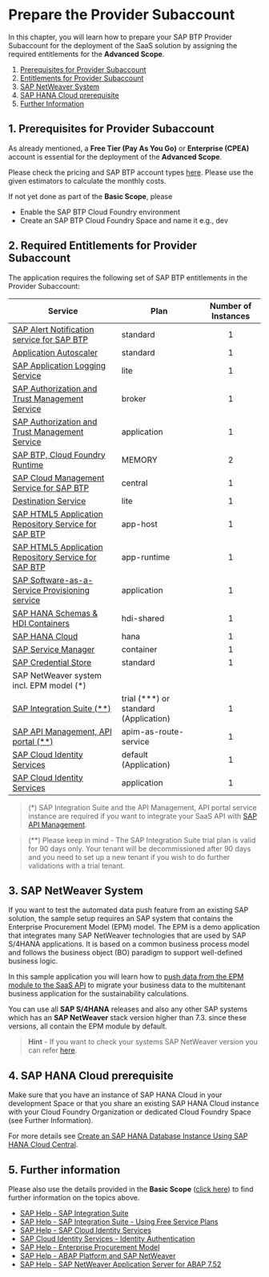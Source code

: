 # Prepare the Provider Subaccount

In this chapter, you will learn how to prepare your SAP BTP Provider Subaccount for the deployment of the SaaS solution by assigning the required entitlements for the **Advanced Scope**.

1. [Prerequisites for Provider Subaccount](#1-Prerequisites-for-Provider-Subaccount)
2. [Entitlements for Provider Subaccount](#2-Entitlements-for-Provider-Subaccount)
3. [SAP NetWeaver System](#3-SAP-Netweaver-System)
4. [SAP HANA Cloud prerequisite](#4-SAP-HANA-Cloud-prerequisite)
5. [Further Information](#5-Further-Information)


## 1. Prerequisites for Provider Subaccount

As already mentioned, a **Free Tier (Pay As You Go)** or **Enterprise (CPEA)** account is essential for the deployment of the **Advanced Scope**. 

Please check the pricing and SAP BTP account types [here](https://store.sap.com/dcp/en/product/display-9999951781_live_v1/SAP%20Business%20Technology%20Platform#pricing). Please use the given estimators to calculate the monthly costs.

If not yet done as part of the **Basic Scope**, please

* Enable the SAP BTP Cloud Foundry environment
* Create an SAP BTP Cloud Foundry Space and name it e.g., dev


## 2. Required Entitlements for Provider Subaccount

The application requires the following set of SAP BTP entitlements in the Provider Subaccount:

| Service                           | Plan       | Number of Instances |
|-----------------------------------|------------|:-------------------:|
| [SAP Alert Notification service for SAP BTP](https://discovery-center.cloud.sap/serviceCatalog/alert-notification?region=all)  | standard  |  1  |
| [Application Autoscaler](https://discovery-center.cloud.sap/serviceCatalog/application-autoscaler/?service_plan=standard&region=all&commercialModel=cloud) | standard | 1 |
| [SAP Application Logging Service](https://discovery-center.cloud.sap/serviceCatalog/application-logging-service/?region=all) | lite  | 1 |
| [SAP Authorization and Trust Management Service](https://discovery-center.cloud.sap/serviceCatalog/authorization-and-trust-management-service?region=all&tab=feature)|broker|1|
| [SAP Authorization and Trust Management Service](https://discovery-center.cloud.sap/serviceCatalog/authorization-and-trust-management-service?region=all&tab=feature)|application|1|
| [SAP BTP, Cloud Foundry Runtime](https://discovery-center.cloud.sap/serviceCatalog/cloud-foundry-runtime?region=all) | MEMORY | 2 |
| [SAP Cloud Management Service for SAP BTP](https://discovery-center.cloud.sap/serviceCatalog/cloud-management-service/?region=all)| central | 1 |
| [Destination Service](https://discovery-center.cloud.sap/serviceCatalog/destination?service_plan=lite&region=all&commercialModel=cloud)| lite | 1 |
| [SAP HTML5 Application Repository Service for SAP BTP](https://discovery-center.cloud.sap/serviceCatalog/html5-application-repository-service?region=all) |app-host|1|
| [SAP HTML5 Application Repository Service for SAP BTP](https://discovery-center.cloud.sap/serviceCatalog/html5-application-repository-service?region=all)      | app-runtime   |     1    |
| [SAP Software-as-a-Service Provisioning service](https://discovery-center.cloud.sap/serviceCatalog/saas-provisioning-service?service_plan=application&region=all&commercialModel=cloud)           | application   |     1    |
| [SAP HANA Schemas & HDI Containers](https://help.sap.com/docs/SAP_HANA_PLATFORM/3823b0f33420468ba5f1cf7f59bd6bd9/e28abca91a004683845805efc2bf967c.html?version=2.0.04&locale=en-US)| hdi-shared | 1 |
| [SAP HANA Cloud](https://discovery-center.cloud.sap/serviceCatalog/sap-hana-cloud?tab=customerreference&region=all)                            | hana          |     1    |
| [SAP Service Manager](https://discovery-center.cloud.sap/serviceCatalog/service-manager/?region=all)                           | container     |     1    |
| [SAP Credential Store](https://discovery-center.cloud.sap/serviceCatalog/credential-store?region=all)| standard | 1 |
| SAP NetWeaver system incl. EPM model (*) |                                      |          |
| [SAP Integration Suite (**)](https://discovery-center.cloud.sap/serviceCatalog/integration-suite?region=all)                     | trial (***) or standard (Application)   |     1    |
| [SAP API Management, API portal (**)](https://help.sap.com/docs/SAP_CLOUD_PLATFORM_API_MANAGEMENT/66d066d903c2473f81ec33acfe2ccdb4/e609a3efe6d64e1781cbf81ae5592071.html?locale=en-US)         | apim-as-route-service                |     1    |
| [SAP Cloud Identity Services](https://discovery-center.cloud.sap/serviceCatalog/identity-authentication?region=all&tab=feature)                   | default (Application) |     1    |
| [SAP Cloud Identity Services](https://help.sap.com/docs/IDENTITY_AUTHENTICATION/6d6d63354d1242d185ab4830fc04feb1/d5cd80c6928e4ac98586025170efdf08.html?locale=en-US)             | application   |     1    |

> (*) SAP Integration Suite and the API Management, API portal service instance are required if you want to integrate your SaaS API with [SAP API Management](../8-integrate-sap-api-management/README.md).

> (**) Please keep in mind - The SAP Integration Suite trial plan is valid for 90 days only. Your tenant will be decommissioned after 90 days and you need to set up a new tenant if you wish to do further validations with a trial tenant. 


## 3. SAP NetWeaver System

If you want to test the automated data push feature from an existing SAP solution, the sample setup requires an SAP system that contains the Enterprise Procurement Model (EPM) model. The EPM is a demo application that integrates many SAP NetWeaver technologies that are used by SAP S/4HANA applications. It is based on a common business process model and follows the business object (BO) paradigm to support well-defined business logic.

In this sample application you will learn how to [push data from the EPM module to the SaaS API](../7-push-data-s4hana-system/README.md) to migrate your business data to the multitenant business application for the sustainability calculations.

You can use all **SAP S/4HANA** releases and also any other SAP systems which has an **SAP NetWeaver** stack version higher than 7.3. since these versions, all contain the EPM module by default.

> **Hint** - If you want to check your systems SAP NetWeaver version you can refer [here](https://answers.sap.com/questions/12097568/how-to-check-version-of-netweaver.html).


## 4. SAP HANA Cloud prerequisite

Make sure that you have an instance of SAP HANA Cloud in your development Space or that you share an existing SAP HANA Cloud instance with your Cloud Foundry Organization or dedicated Cloud Foundry Space (see Further Information). 

For more details see [Create an SAP HANA Database Instance Using SAP HANA Cloud Central](https://developers.sap.com/tutorials/hana-cloud-mission-trial-2.html).


## 5. Further information

Please also use the details provided in the **Basic Scope** ([click here](../../2-basic/2-prepare-provider-subaccount/README.md#6-further-information)) to find further information on the topics above. 

* [SAP Help - SAP Integration Suite](https://help.sap.com/docs/SAP_INTEGRATION_SUITE?locale=en-US)
* [SAP Help - SAP Integration Suite - Using Free Service Plans](https://help.sap.com/docs/SAP_INTEGRATION_SUITE/51ab953548be4459bfe8539ecaeee98d/ddf66923270b4078ac6b88026553d068.html?locale=en-US)
* [SAP Help - SAP Cloud Identity Services](https://help.sap.com/docs/SAP_CLOUD_IDENTITY?&locale=en-US)
* [SAP Cloud Identity Services - Identity Authentication](https://help.sap.com/docs/IDENTITY_AUTHENTICATION?locale=en-US)
* [SAP Help - Enterprise Procurement Model](https://help.sap.com/docs/ABAP_PLATFORM_NEW/a602ff71a47c441bb3000504ec938fea/124a3cf203d64d3198b5bcc9570f31ac.html?locale=en-US)
* [SAP Help - ABAP Platform and SAP NetWeaver](https://help.sap.com/docs/SAP_NETWEAVER?locale=en-US)
* [SAP Help - SAP NetWeaver Application Server for ABAP 7.52](https://help.sap.com/docs/SAP_NETWEAVER_AS_ABAP_752?locale=en-US)